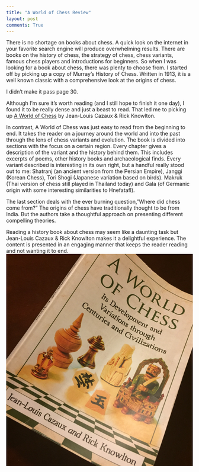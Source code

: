 ```yaml
---
title: "A World of Chess Review"
layout: post
comments: True
---
```

    
There is no shortage on books about chess.  A quick look on the internet in your favorite search engine will produce overwhelming results.  There are books on the history of chess, the strategy of chess, chess variants, famous chess players and introductions for beginners.  So when I was looking for a book about chess, there was plenty to choose from.  I started off by picking up a copy of Murray’s History of Chess.  Written in 1913, it is a well known classic with a comprehensive look at the origins of chess.   

I didn’t make it pass page 30.

Although I’m sure it’s worth reading (and I still hope to finish it one day), I found it to be really dense and just a beast to read.  That led me to picking up [A World of Chess](http://aworldofchess.com/) by Jean-Louis Cazaux & Rick Knowlton.

In contrast, A World of Chess was just easy to read from the beginning to end.  It takes the reader on a journey around the world and into the past through the lens of chess variants and evolution.  The book is divided into sections with the focus on a certain region.  Every chapter gives a description of the variant and the history behind them.  This includes excerpts of poems, other history books and archaeological finds.  Every variant described is interesting in its own right, but a handful really stood out to me: Shatranj (an ancient version from the Persian Empire), Janggi (Korean Chess), Tori Shogi (Japanese variation based on birds). Makruk (Thai version of chess still played in Thailand today) and Gala (of Germanic origin with some interesting similarities to Hnefatafl).  

The last section deals with the ever burning question,”Where did chess come from?”  The origins of chess have traditionally thought to be from India.  But the authors take a thoughtful approach on presenting different compelling theories.       

Reading a history book about chess may seem like a daunting task but Jean-Louis Cazaux & Rick Knowlton makes it a delightful experience.  The content is presented in an engaging manner that keeps the reader reading and not wanting it to end.  
![A World of Chess Book](/assets/aworldofchess.jpg)
